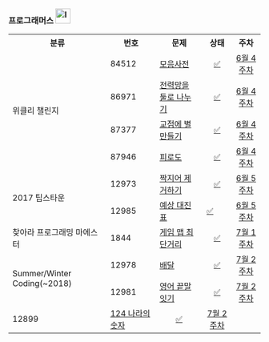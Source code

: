 ### 프로그래머스 <img width="30" alt="level_badge2" src="https://user-images.githubusercontent.com/104837715/174593613-39add481-57d0-4170-a081-8ad1a03d0af2.png">

<table>
      <tr>
          <th style="text-align: center">분류</th>
          <th style="text-align: center">번호</th>
          <th style="text-align: center">문제</th>
          <th style="text-align: center">상태</th>
          <th style="text-align: center">주차</th>
      </tr>
      <!--Solution_WeeklyChallenge-->
      <tr>
          <td rowspan="4">위클리 챌린지</td>
          <td>84512</td>
          <td><a href="https://programmers.co.kr/learn/courses/30/lessons/84512">모음사전</a></td>
          <td align="center"><a href="#">✅</a></td>
          <td align="center"><a href="https://github.com/imyoi/programmers-challenges/blob/main/src/main/java/imyoi/weekly/Solution_WeeklyChallenge.java">6월 4주차</a></td>
      </tr>
      <tr>
          <td>86971</td>
          <td><a href="https://programmers.co.kr/learn/courses/30/lessons/86971">전력망을 둘로 나누기</a></td>
          <td align="center"><a href="https://github.com/imyoi/daily-algorithm/tree/master/src/main/java/programmers/level2/Solution_WeeklyChallenge.java">✅</a></td>
          <td align="center"><a href="https://github.com/imyoi/programmers-challenges/blob/main/src/main/java/imyoi/weekly/Solution_WeeklyChallenge.java">6월 4주차</a></td>
      </tr>
      <tr>
          <td>87377</td>
          <td><a href="https://programmers.co.kr/learn/courses/30/lessons/87377">교점에 별 만들기</a></td>
          <td align="center"><a href="https://github.com/imyoi/daily-algorithm/tree/master/src/main/java/programmers/level2/Solution_WeeklyChallenge.java">✅</a></td>
          <td align="center"><a href="https://github.com/imyoi/programmers-challenges/blob/main/src/main/java/imyoi/weekly/Solution_WeeklyChallenge.java">6월 4주차</a></td>
      </tr>
      <tr>
          <td>87946</td>
          <td><a href="https://programmers.co.kr/learn/courses/30/lessons/87946">피로도</a></td>
          <td align="center"><a href="https://github.com/imyoi/daily-algorithm/tree/master/src/main/java/programmers/level2/Solution_WeeklyChallenge.java">✅</a></td>
          <td align="center"><a href="https://github.com/imyoi/programmers-challenges/blob/main/src/main/java/imyoi/weekly/Solution_WeeklyChallenge.java">6월 4주차</a></td>
      </tr>
      <!--Solution_TipsTown2017-->
      <tr>
          <td rowspan="2">2017 팁스타운</td>
          <td>12973</td>
          <td><a href="https://programmers.co.kr/learn/courses/30/lessons/12973">짝지어 제거하기</a></td>
          <td align="center"><a href="#">✅</a></td>
          <td align="center"><a href="https://github.com/imyoi/programmers-challenges/blob/main/src/main/java/imyoi/weekly/Solution_TipsTown2017.java">6월 5주차</a></td>
      </tr>
      <tr>
          <td>12985</td>
          <td><a href="https://programmers.co.kr/learn/courses/30/lessons/12985">예상 대진표</a></td>
          <td align="centerㄱㄷ"><a href="#">✅</a></td>
          <td align="center"><a href="https://github.com/imyoi/programmers-challenges/blob/main/src/main/java/imyoi/weekly/Solution_TipsTown2017.java">6월 5주차</a></td>
      </tr>
      <!--Solution_Maester-->
      <tr>
          <td>찾아라 프로그래밍 마에스터</td>
          <td>1844</td>
          <td><a href="https://programmers.co.kr/learn/courses/30/lessons/1844">게임 맵 최단거리</a></td>
          <td align="center"><a href="#">✅</a></td>
          <td align="center"><a href="https://github.com/imyoi/programmers-challenges/blob/main/src/main/java/imyoi/weekly/Solution_Maester.java">7월 1주차</a></td>
      </tr>
      <!--Solution_SummerWinter2018-->
      <tr>
          <td rowspan="2">Summer/Winter Coding(~2018)</td>
          <td>12978</td>
          <td><a href="https://programmers.co.kr/learn/courses/30/lessons/12978">배달</a></td>
          <td align="center"><a href="#">✅</a></td>
          <td align="center"><a href="https://github.com/imyoi/programmers-challenges/blob/main/src/main/java/imyoi/weekly/Solution_SummerWinter2018.java">7월 2주차</a></td>
      </tr>
      <tr>
          <td>12981</td>
          <td><a href="https://programmers.co.kr/learn/courses/30/lessons/12981">영어 끝말잇기</a></td>
          <td align="center"><a href="#">✅</a></td>
          <td align="center"><a href="https://github.com/imyoi/programmers-challenges/blob/main/src/main/java/imyoi/weekly/Solution_SummerWinter2018.java">7월 2주차</a></td>
      </tr>
      <tr>
          <td>12899</td>
          <td><a href="https://programmers.co.kr/learn/courses/30/lessons/12988">124 나라의 숫자</a></td>
          <td align="center"><a href="#">✅</a></td>
          <td align="center"><a href="https://github.com/imyoi/programmers-challenges/blob/main/src/main/java/imyoi/weekly/Solution_SummerWinter2018.java">7월 2주차</a></td>
      </tr>
  </table>